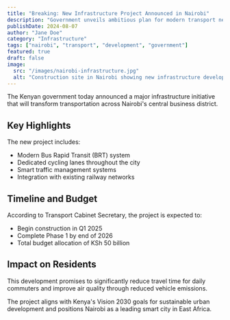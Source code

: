 ```yaml
---
title: "Breaking: New Infrastructure Project Announced in Nairobi"
description: "Government unveils ambitious plan for modern transport network connecting major business districts"
publishDate: 2024-08-07
author: "Jane Doe"
category: "Infrastructure"
tags: ["nairobi", "transport", "development", "government"]
featured: true
draft: false
image: 
  src: "/images/nairobi-infrastructure.jpg"
  alt: "Construction site in Nairobi showing new infrastructure development"
---
```


The Kenyan government today announced a major infrastructure initiative that will transform transportation across Nairobi's central business district.

## Key Highlights

The new project includes:

- Modern Bus Rapid Transit (BRT) system
- Dedicated cycling lanes throughout the city
- Smart traffic management systems
- Integration with existing railway networks

## Timeline and Budget

According to Transport Cabinet Secretary, the project is expected to:

- Begin construction in Q1 2025
- Complete Phase 1 by end of 2026
- Total budget allocation of KSh 50 billion

## Impact on Residents

This development promises to significantly reduce travel time for daily commuters and improve air quality through reduced vehicle emissions.

The project aligns with Kenya's Vision 2030 goals for sustainable urban development and positions Nairobi as a leading smart city in East Africa.